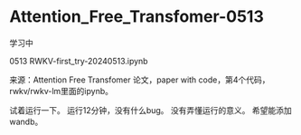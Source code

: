 # Attention_Free_Transfomer-0513
学习中

0513 RWKV-first_try-20240513.ipynb

来源：Attention Free Transfomer 论文，paper with code，第4个代码，rwkv/rwkv-lm里面的ipynb。

试着运行一下。
运行12分钟，没有什么bug。
没有弄懂运行的意义。
希望能添加wandb。
